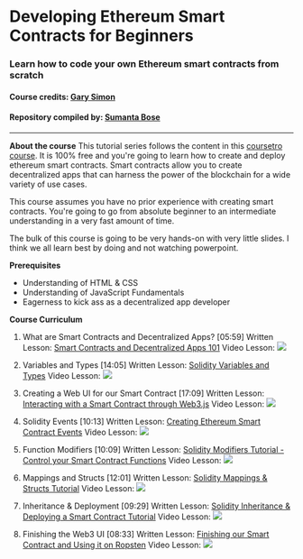 # Developing Ethereum Smart Contracts for Beginners
### Learn how to code your own Ethereum smart contracts from scratch

#### Course credits: [Gary Simon](http://www.garysimon.com) 
#### Repository compiled by: [Sumanta Bose](https://sumantabose.github.io)
---

**About the course**
This tutorial series follows the content in this [coursetro course](https://coursetro.com/courses/20/Developing-Ethereum-Smart-Contracts-for-Beginners). It is 100% free and you're going to learn how to create and deploy ethereum smart contracts. Smart contracts allow you to create decentralized apps that can harness the power of the blockchain for a wide variety of use cases.

This course assumes you have no prior experience with creating smart contracts. You're going to go from absolute beginner to an intermediate understanding in a very fast amount of time.

The bulk of this course is going to be very hands-on with very little slides. I think we all learn best by doing and not watching powerpoint.

**Prerequisites**
* Understanding of HTML & CSS
* Understanding of JavaScript Fundamentals
* Eagerness to kick ass as a decentralized app developer

**Course Curriculum**

1. What are Smart Contracts and Decentralized Apps? [05:59]
Written Lesson: [Smart Contracts and Decentralized Apps 101](https://coursetro.com/posts/code/98/Smart-Contracts-and-Decentralized-Apps-101)
Video Lesson:
[![](http://img.youtube.com/vi/a9_HPYlhCug/0.jpg)](http://www.youtube.com/watch?v=a9_HPYlhCug "")

2. Variables and Types [14:05]
Written Lesson: [Solidity Variables and Types](https://coursetro.com/posts/code/97/Ethereum-Smart-Contracts:-Variables-and-Types-Tutorial)
Video Lesson:
[![](http://img.youtube.com/vi/QdG9xsOolJ4/0.jpg)](http://www.youtube.com/watch?v=QdG9xsOolJ4 "")

3. Creating a Web UI for our Smart Contract [17:09]
Written Lesson: [Interacting with a Smart Contract through Web3.js](https://coursetro.com/posts/code/99/Interacting-with-a-Smart-Contract-through-Web3.js-(Tutorial))
Video Lesson:
[![](http://img.youtube.com/vi/hcTPjpPvas8/0.jpg)](http://www.youtube.com/watch?v=hcTPjpPvas8 "")

4. Solidity Events [10:13]
Written Lesson: [Creating Ethereum Smart Contract Events](https://coursetro.com/posts/code/100/Solidity-Events-Tutorial---Using-Web3.js-to-Listen-for-Smart-Contract-Events)
Video Lesson:
[![](http://img.youtube.com/vi/L5Au5DY8eL4/0.jpg)](http://www.youtube.com/watch?v=L5Au5DY8eL4 "")

5. Function Modifiers [10:09]
Written Lesson: [Solidity Modifiers Tutorial - Control your Smart Contract Functions](https://coursetro.com/posts/code/101/Solidity-Modifier-Tutorial---Control-Functions-with-Modifiers)
Video Lesson:
[![](http://img.youtube.com/vi/U-5FHKq7weo/0.jpg)](http://www.youtube.com/watch?v=U-5FHKq7weo "")

6. Mappings and Structs [12:01]
Written Lesson: [Solidity Mappings & Structs Tutorial](https://coursetro.com/posts/code/102/Solidity-Mappings-&-Structs-Tutorial)
Video Lesson:
[![](http://img.youtube.com/vi/gfXewa4xmYE/0.jpg)](http://www.youtube.com/watch?v=gfXewa4xmYE "")

7. Inheritance & Deployment [09:29]
Written Lesson: [Solidity Inheritance & Deploying a Smart Contract Tutorial](https://coursetro.com/posts/code/103/Solidity-Inheritance-and-Deploying-an-Ethereum-Smart-Contract)
Video Lesson:
[![](http://img.youtube.com/vi/qdDcXLxbxK0/0.jpg)](http://www.youtube.com/watch?v=qdDcXLxbxK0 "")

8. Finishing the Web3 UI [08:33]
Written Lesson: [Finishing our Smart Contract and Using it on Ropsten](https://coursetro.com/posts/code/104/Finishing-our-Smart-Contract-and-Using-it-on-Ropsten)
Video Lesson:
[![](http://img.youtube.com/vi/gfXewa4xmYE/0.jpg)](http://www.youtube.com/watch?v=gfXewa4xmYE "")
